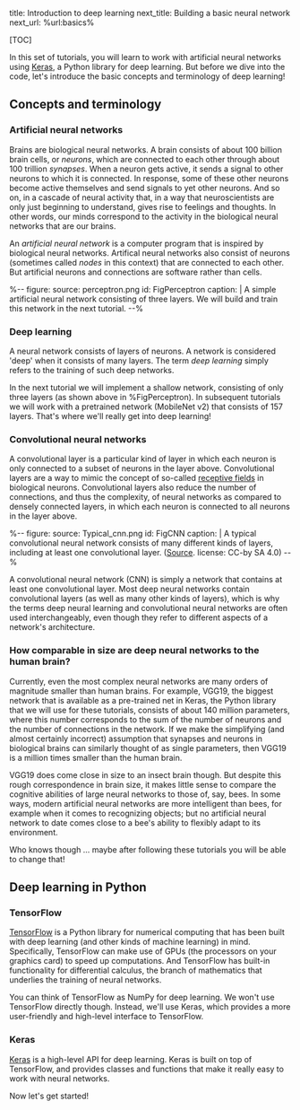 title: Introduction to deep learning
next_title: Building a basic neural network
next_url: %url:basics%


[TOC]


In this set of tutorials, you will learn to work with artificial neural networks using [Keras](https://keras.io/), a Python library for deep learning. But before we dive into the code, let's introduce the basic concepts and terminology of deep learning!


## Concepts and terminology

### Artificial neural networks

Brains are biological neural networks. A brain consists of about 100 billion brain cells, or *neurons*, which are connected to each other through about 100 trillion *synapses*. When a neuron gets active, it sends a signal to other neurons to which it is connected. In response, some of these other neurons become active themselves and send signals to yet other neurons. And so on, in a cascade of neural activity that, in a way that neuroscientists are only just beginning to understand, gives rise to feelings and thoughts. In other words, our minds correspond to the activity in the biological neural networks that are our brains.

An *artificial neural network* is a computer program that is inspired by biological neural networks. Artifical neural networks also consist of neurons (sometimes called *nodes* in this context) that are connected to each other. But artificial neurons and connections are software rather than cells.


%--
figure:
    source: perceptron.png
    id: FigPerceptron
    caption: |
        A simple artificial neural network consisting of three layers. We will build and train this network in the next tutorial.
--%


### Deep learning

A neural network consists of layers of neurons. A network is considered 'deep' when it consists of many layers. The term *deep learning* simply refers to the training of such deep networks.

In the next tutorial we will implement a shallow network, consisting of only three layers (as shown above in %FigPerceptron). In subsequent tutorials we will work with a pretrained network (MobileNet v2) that consists of 157 layers. That's where we'll really get into deep learning!


### Convolutional neural networks

A convolutional layer is a particular kind of layer in which each neuron is only connected to a subset of neurons in the layer above. Convolutional layers are a way to mimic the concept of so-called [receptive fields](https://en.wikipedia.org/wiki/Receptive_field) in biological neurons. Convolutional layers also reduce the number of connections, and thus the complexity, of neural networks as compared to densely connected layers, in which each neuron is connected to all neurons in the layer above.


%--
figure:
    source: Typical_cnn.png
    id: FigCNN
    caption: |
        A typical convolutional neural network consists of many different kinds of layers, including at least one convolutional layer.
        ([Source](https://commons.wikimedia.org/wiki/File:Typical_cnn.png). license: CC-by SA 4.0)
--%

A convolutional neural network (CNN) is simply a network that contains at least one convolutional layer. Most deep neural networks contain convolutional layers (as well as many other kinds of layers), which is why the terms deep neural learning and convolutional neural networks are often used interchangeably, even though they refer to different aspects of a network's architecture.


### How comparable in size are deep neural networks to the human brain?

Currently, even the most complex neural networks are many orders of magnitude smaller than human brains. For example, VGG19, the biggest network that is available as a pre-trained net in Keras, the Python library that we will use for these tutorials, consists of about 140 million parameters, where this number corresponds to the sum of the number of neurons and the number of connections in the network. If we make the simplifying (and almost certainly incorrect) assumption that synapses and neurons in biological brains can similarly thought of as single parameters, then VGG19 is a million times smaller than the human brain.

VGG19 does come close in size to an insect brain though. But despite this rough correspondence in brain size, it makes little sense to compare the cognitive abilities of large neural networks to those of, say, bees. In some ways, modern artificial neural networks are more intelligent than bees, for example when it comes to recognizing objects; but no artificial neural network to date comes close to a bee's ability to flexibly adapt to its environment. 

Who knows though … maybe after following these tutorials you will be able to change that!


## Deep learning in Python

### TensorFlow

[TensorFlow](https://www.tensorflow.org/) is a Python library for numerical computing that has been built with deep learning (and other kinds of machine learning) in mind. Specifically, TensorFlow can make use of GPUs (the processors on your graphics card) to speed up computations. And TensorFlow has built-in functionality for differential calculus, the branch of mathematics that underlies the training of neural networks.

You can think of TensorFlow as NumPy for deep learning. We won't use TensorFlow directly though. Instead, we'll use Keras, which provides a more user-friendly and high-level interface to TensorFlow.


### Keras

[Keras](https://keras.io/) is a high-level API for deep learning. Keras is built on top of TensorFlow, and provides classes and functions that make it really easy to work with neural networks. 

Now let's get started!
